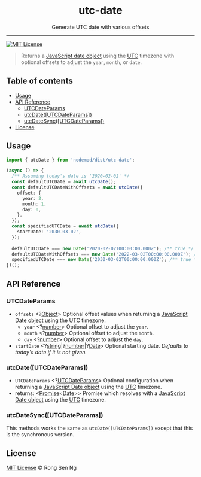 <div align="center" style="text-align: center;">
  <h1 style="border-bottom: none;">utc-date</h1>

  <p>Generate UTC date with various offsets</p>
</div>

<hr />

[![MIT License][mit-license-badge]][mit-license-url]

> Returns a [JavaScript date object][date-mdn-url] using the [UTC] timezone with optional offsets to adjust the `year`, `month`, or `date`.

## Table of contents <!-- omit in toc -->

- [Usage](#Usage)
- [API Reference](#API-Reference)
  - [UTCDateParams](#UTCDateParams)
  - [utcDate(&lsqb;UTCDateParams&rsqb;)](#utcDatelsqbUTCDateParamsrsqb)
  - [utcDateSync(&lsqb;UTCDateParams&rsqb;)](#utcDateSynclsqbUTCDateParamsrsqb)
- [License](#License)

## Usage

```ts
import { utcDate } from 'nodemod/dist/utc-date';

(async () => {
  /** Assuming today's date is '2020-02-02' */
  const defaultUTCDate = await utcDate();
  const defaultUTCDateWithOffsets = await utcDate({
    offset: {
      year: 2,
      month: 1,
      day: 0,
    },
  });
  const specifiedUTCDate = await utcDate({
    startDate: '2030-03-02',
  });
  
  defaultUTCDate === new Date('2020-02-02T00:00:00.000Z'); /** true */
  defaultUTCDateWithOffsets === new Date('2022-03-02T00:00:00.000Z'); /** true */
  specifiedUTCDate === new Date('2030-03-02T00:00:00.000Z'); /** true */
})();
```

## API Reference

### UTCDateParams

- `offsets` <?[Object][object-mdn-url]> Optional offset values when returning a [JavaScript Date object][date-mdn-url] using the [UTC] timezone.
  - `year` <?[number][number-mdn-url]> Optional offset to adjust the `year`.
  - `month` <?[number][number-mdn-url]> Optional offset to adjust the `month`.
  - `day` <?[number][number-mdn-url]> Optional offset to adjust the `day`.
- `startDate` <?[string][string-mdn-url]|?[number][number-mdn-url]|?[Date][date-mdn-url]> Optional starting date. _Defaults to today's date if it is not given._

### utcDate(&lsqb;UTCDateParams&rsqb;)

- `UTCDateParams` <?[UTCDateParams]> Optional configuration when returning a [JavaScript Date object][date-mdn-url] using the [UTC] timezone.
- returns: <[Promise][promise-mdn-url]&lt;[Date][date-mdn-url]&gt;> Promise which resolves with a [JavaScript Date object][date-mdn-url] using the [UTC] timezone.

### utcDateSync(&lsqb;UTCDateParams&rsqb;)

This methods works the same as `utcDate([UTCDateParams])` except that this is the synchronous version.

## License

[MIT License](http://motss.mit-license.org/) © Rong Sen Ng

<!-- References -->

[UTC]: https://en.wikipedia.org/wiki/Coordinated_Universal_Time

[UTCDateParams]: #utcdateparams

<!-- MDN -->

[array-mdn-url]: https://developer.mozilla.org/en-US/docs/Web/JavaScript/Reference/Global_Objects/Array
[boolean-mdn-url]: https://developer.mozilla.org/en-US/docs/Web/JavaScript/Reference/Global_Objects/Boolean
[date-mdn-url]: https://developer.mozilla.org/en-US/docs/Web/JavaScript/Reference/Global_Objects/Date
[error-mdn-url]: https://developer.mozilla.org/en-US/docs/Web/JavaScript/Reference/Global_Objects/Error
[function-mdn-url]: https://developer.mozilla.org/en-US/docs/Web/JavaScript/Reference/Global_Objects/Function
[map-mdn-url]: https://developer.mozilla.org/en-US/docs/Web/JavaScript/Reference/Global_Objects/Map
[number-mdn-url]: https://developer.mozilla.org/en-US/docs/Web/JavaScript/Reference/Global_Objects/Number
[object-mdn-url]: https://developer.mozilla.org/en-US/docs/Web/JavaScript/Reference/Global_Objects/Object
[promise-mdn-url]: https://developer.mozilla.org/en-US/docs/Web/JavaScript/Reference/Global_Objects/Promise
[regexp-mdn-url]: https://developer.mozilla.org/en-US/docs/Web/JavaScript/Reference/Global_Objects/RegExp
[set-mdn-url]: https://developer.mozilla.org/en-US/docs/Web/JavaScript/Reference/Global_Objects/Set
[string-mdn-url]: https://developer.mozilla.org/en-US/docs/Web/JavaScript/Reference/Global_Objects/String
[void-mdn-url]: https://developer.mozilla.org/en-US/docs/Web/JavaScript/Reference/Operators/void

<!-- Badges -->

[mit-license-badge]: https://flat.badgen.net/badge/license/MIT/blue

<!-- Links -->

[mit-license-url]: https://github.com/motss/deno_mod/blob/master/LICENSE
